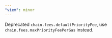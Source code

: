 ```yaml
---
"viem": minor
---
```


Deprecated `chain.fees.defaultPriorityFee`, use `chain.fees.maxPriorityFeePerGas` instead.
